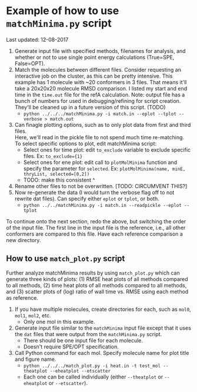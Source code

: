 
# Example of how to use `matchMinima.py` script
Last updated: 12-08-2017

1. Generate input file with specified methods, filenames for analysis, and whether or not to use single point energy calculations (True=SPE, False=OPT).
2. Match the molecules between different files.
   Consider requesting an interactive job on the cluster, as this can be pretty intensive.
   This example has 1 molecule with ~20 conformers in 3 files. That means it'll take a 20x20x20 molecule RMSD comparison.
   I listed my start and end time in the `time.out` file for the refA calculation.
   Note: output file has a bunch of numbers for used in debugging/refining for script creation.
   They'll be cleaned up in a future version of this script. (TODO)
   * `python ../../../matchMinima.py -i match.in --eplot --tplot --verbose > match.out`
3. Can finagle plotting options, such as to only plot data from first and third files.  
   Here, we'll read in the pickle file to not spend much time re-matching. 
   To select specific options to plot, edit matchMinima script:
   * Select ones for time plot: edit `to_exclude` variable to exclude specific files. Ex: `to_exclude={1}`
   * Select ones for ene  plot: edit call to `plotMolMinima` function and specify the parameter for `selected`. Ex: `plotMolMinima(name, minE, thryList, selected=[0,2])`
   * TODO: make this consistent ^
4. Rename other files to not be overwritten. [TODO: CIRCUMVENT THIS?]
5. Now re-generate the data (I would turn the verbose flag off to not rewrite dat files).
   Can specify either `eplot` or `tplot`, or both.
   * `python ../../matchMinima.py -i match.in --readpickle --eplot --tplot`

To continue onto the next section, redo the above, but switching the order of the input file. The first line in the input file is the reference, i.e., all other conformers are compared to this file. Have each reference comparison a new directory.

## How to use `match_plot.py` script
Further analyze matchMinima results by using `match_plot.py` which can generate three kinds of plots:
(1) RMSE heat plots of all methods compared to all methods,
(2) time heat plots of all methods compared to all methods, and 
(3) scatter plots of (log) ratio of wall time vs. RMSE using each method as reference.

1. If you have multiple molecules, create directories for each, such as `mol0`, `mol1`, `mol2`, etc.
    * Only one mol in this example.
2. Generate input file similar to the `matchMinima` input file except that it uses the `dat` files that were output from the `matchMinima.py` script.
    * There should be one input file for each molecule.
    * Doesn't require SPE/OPT specification.
3. Call Python command for each mol. Specify molecule name for plot title and figure name.
    * `python ../../../match_plot.py -i heat.in -t test_mol --theatplot --eheatplot --etscatter`
    * Each one can be called individually (either `--theatplot` or `--eheatplot` or `--etscatter`).

